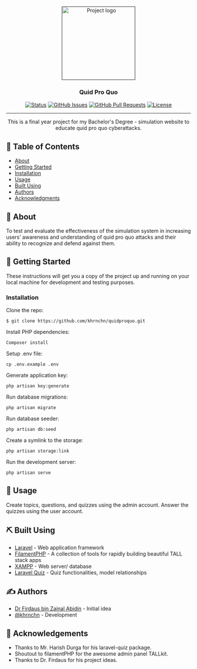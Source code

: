 <p align="center">
  <a href="" rel="noopener">
 <img width=200px height=200px src="https://i.imgur.com/6wj0hh6.jpg" alt="Project logo"></a>
</p>

<h3 align="center">Quid Pro Quo</h3>

<div align="center">

[![Status](https://img.shields.io/badge/status-active-success.svg)]()
[![GitHub Issues](https://img.shields.io/github/issues/kylelobo/The-Documentation-Compendium.svg)](https://github.com/kylelobo/The-Documentation-Compendium/issues)
[![GitHub Pull Requests](https://img.shields.io/github/issues-pr/kylelobo/The-Documentation-Compendium.svg)](https://github.com/kylelobo/The-Documentation-Compendium/pulls)
[![License](https://img.shields.io/badge/license-MIT-blue.svg)](/LICENSE)

</div>

---

<p align="center"> This is a final year project for my Bachelor's Degree - simulation website to educate quid pro quo cyberattacks.
    <br> 
</p>

## 📝 Table of Contents

- [About](#about)
- [Getting Started](#getting_started)
- [Installation](#installation)
- [Usage](#usage)
- [Built Using](#built_using)
- [Authors](#authors)
- [Acknowledgments](#acknowledgement)

## 🧐 About <a name = "about"></a>

To test and evaluate the effectiveness of the simulation system in increasing users’ awareness and understanding of quid pro quo attacks and their ability to recognize and defend against them.

## 🏁 Getting Started <a name = "getting_started"></a>

These instructions will get you a copy of the project up and running on your local machine for development and testing purposes.

### Installation

Clone the repo:
```
$ git clone https://github.com/khrnchn/quidproquo.git
```

Install PHP dependencies:
```
Composer install
```

Setup .env file:
```
cp .env.example .env
```

Generate application key:
```
php artisan key:generate
```

Run database migrations:
```
php artisan migrate
```

Run database seeder:
```
php artisan db:seed
```

Create a symlink to the storage:
```
php artisan storage:link
```

Run the development server:
```
php artisan serve
```

## 🎈 Usage <a name="usage"></a>

Create topics, questions, and quizzes using the admin account. Answer the quizzes using the user account.

## ⛏️ Built Using <a name = "built_using"></a>

- [Laravel](https://laravel.com/) - Web application framework
- [FilamentPHP](https://filamentphp.com/) - A collection of tools for rapidly building beautiful TALL stack apps
- [XAMPP](https://www.apachefriends.org/) - Web server/ database
- [Laravel Quiz](https://github.com/harishdurga/laravel-quiz) - Quiz functionalities, model relationships

## ✍️ Authors <a name = "authors"></a>

- [Dr Firdaus bin Zainal Abidin](https://apps.ump.edu.my/expertDirectory/profile.jsp?email=firdausza@ump.edu.my) - Initial idea
- [@khrnchn](https://github.com/khrnchn) - Development

## 🎉 Acknowledgements <a name = "acknowledgement"></a>

- Thanks to Mr. Harish Durga for his laravel-quiz package. 
- Shoutout to filamentPHP for the awesome admin panel TALLkit.
- Thanks to Dr. Firdaus for his project ideas.
